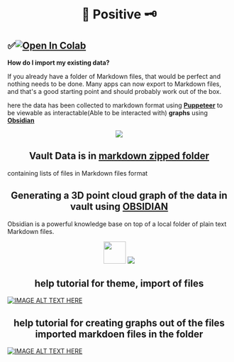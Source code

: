 # <div align="center">🍧  Positive  🗝️</div>
## <div align="left">✅<a href="https://colab.research.google.com/github/1kaiser/Positive/blob/main/%F0%9F%98%8ETestDough%E2%9C%A8.ipynb" target="_parent"><img src="https://colab.research.google.com/assets/colab-badge.svg" alt="Open In Colab"/></a>
</div>


**How do I import my existing data?**
  
  
If you already have a folder of Markdown files, that would be perfect and nothing needs to be done.
Many apps can now export to Markdown files, and that's a good starting point and should probably work out of the box.


here the data has been collected to markdown format using [**Puppeteer**][3] to be viewable as interactable(Able to be interacted with) **graphs** using [**Obsidian**][1]
 <p align="center">
 <img src="https://i.imgur.com/tEGfovr.png">
  </p>
  
  
## <div align="center">Vault Data is in [markdown zipped folder][2]</div>
[2]: https://github.com/1kaiser/Positive/blob/main/20220313.zip
[3]: https://github.com/puppeteer/puppeteer
  containing lists of files in Markdown files format

## <div align="center">Generating a 3D point cloud graph of the data in vault using [OBSIDIAN][1]</div>
[1]: https://obsidian.md
  
  
<div align="Centre">Obsidian is a powerful knowledge base on top of a local folder of plain text Markdown files.

</div>
  
  <p align="center">
  
  <img width="50" src="https://pbs.twimg.com/profile_images/1269490744609341442/MaweGLMN_400x400.png">
  
  
  <img src="https://obsidian.md/images/screenshot.png">
  </p>
  
  
 ## <div align="center">help tutorial for theme, import of files</div>
  

  [![IMAGE ALT TEXT HERE](https://img.youtube.com/vi/1qB2-ciYlt4/0.jpg)](https://www.youtube.com/watch?v=1qB2-ciYlt4)

  
 ## <div align="center">help tutorial for creating graphs out of the files imported markdoen files in the folder</div>
  
  [![IMAGE ALT TEXT HERE](https://img.youtube.com/vi/ziKGWtlmaFo/0.jpg)](https://www.youtube.com/watch?v=ziKGWtlmaFo)

  
